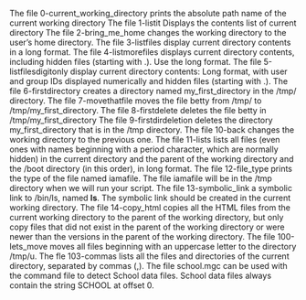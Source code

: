 The file 0-current_working_directory prints the absolute path name of the current working directory
The file 1-listit Displays the contents list of current directory
The file 2-bring_me_home changes the working directory to the user’s home directory.
The file 3-listfiles display current directory contents in a long format.
The file 4-listmorefiles displays current directory contents, including hidden files (starting with .). Use the long format.
The file 5-listfilesdigitonly display current directory contents: Long format, with user and group IDs displayed numerically and  hidden files (starting with .).
The file 6-firstdirectory creates a directory named my_first_directory in the /tmp/ directory.
The file 7-movethatfile moves the file betty from /tmp/ to /tmp/my_first_directory.
The file 8-firstdelete deletes the file betty in /tmp/my_first_directory
The file 9-firstdirdeletion deletes the directory my_first_directory that is in the /tmp directory.
The file 10-back changes the working directory to the previous one.
The file 11-lists lists all files (even ones with names beginning with a period character, which are normally hidden) in the current directory and the parent of the working directory and the /boot directory (in this order), in long format.
The file 12-file_type prints the type of the file named iamafile. The file iamafile will be in the /tmp directory when we will run your script.
The file 13-symbolic_link a symbolic link to /bin/ls, named __ls__. The symbolic link should be created in the current working directory.
The file 14-copy_html copies all the HTML files from the current working directory to the parent of the working directory, but only copy files that did not exist in the parent of the working directory or were newer than the versions in the parent of the working directory.
The file 100-lets_move  moves all files beginning with an uppercase letter to the directory /tmp/u.
The fle 103-commas lists all the files and directories of the current directory, separated by commas (,).
The file school.mgc can be used with the command file to detect School data files. School data files always contain the string SCHOOL at offset 0.
